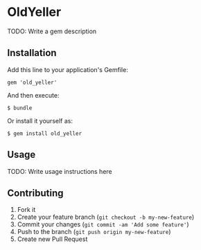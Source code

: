 # OldYeller

TODO: Write a gem description

## Installation

Add this line to your application's Gemfile:

    gem 'old_yeller'

And then execute:

    $ bundle

Or install it yourself as:

    $ gem install old_yeller

## Usage

TODO: Write usage instructions here

## Contributing

1. Fork it
2. Create your feature branch (`git checkout -b my-new-feature`)
3. Commit your changes (`git commit -am 'Add some feature'`)
4. Push to the branch (`git push origin my-new-feature`)
5. Create new Pull Request
